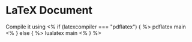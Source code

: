 # LaTeX Document

Compile it using
<% if (latexcompiler === "pdflatex")  { %>
    pdflatex main
<%
} else {
%>
    lualatex main
<%
}
%>
